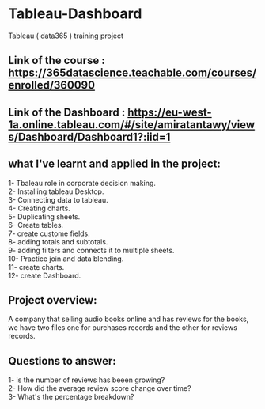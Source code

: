 # Tableau-Dashboard
Tableau ( data365 ) training project

## Link of the course :   https://365datascience.teachable.com/courses/enrolled/360090

## Link of the Dashboard : https://eu-west-1a.online.tableau.com/#/site/amiratantawy/views/Dashboard/Dashboard1?:iid=1

## what I've learnt and applied in the project:

1- Tbaleau role in corporate decision making.<br>
2- Installing tableau Desktop.<br>
3- Connecting data to tableau.<br>
4- Creating charts.<br>
5- Duplicating sheets.<br>
6- Create tables.<br>
7- create custome fields.<br>
8- adding totals and subtotals.<br>
9- adding filters and connects it to multiple sheets.<br>
10- Practice join and data blending.<br>
11- create charts.<br>
12- create Dashboard.<br>

## Project overview:
A company that selling audio books online and has reviews for the books, we have two files one for purchases records and the other for reviews records.

## Questions to answer:

1- is the number of reviews has beeen growing?<br>
2- How did the average review score change over time?<br>
3- What's the percentage breakdown?<br>
